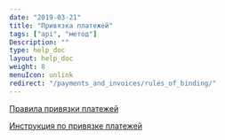 ```yaml
---
date: "2019-03-21"
title: "Привязка платежей"
tags: ["api", "метод"]
Description: ""
type: help_doc
layout: help_doc
weight: 8
menuIcon: unlink
redirect: "/payments_and_invoices/rules_of_binding/"
---
```


[Правила привязки платежей](/payments_and_invoices/rules_of_binding/)

[Инструкция по привязке платежей](/payments_and_invoices/instruction_of_binding/)